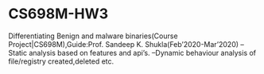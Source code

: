 # CS698M-HW3
 Differentiating Benign and malware binaries(Course Project|CS698M),Guide:Prof. Sandeep K. Shukla(Feb’2020-Mar’2020)
	–Static analysis based on features and api’s.
	–Dynamic behaviour analysis of file/registry created,deleted etc.

  
